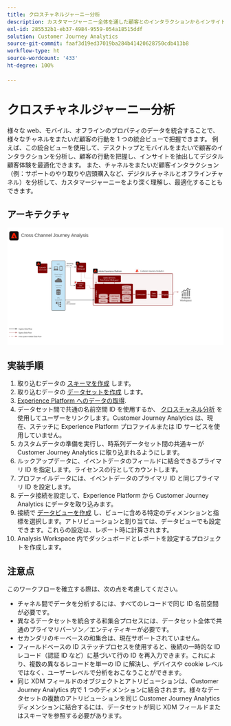 ```yaml
---
title: クロスチャネルジャーニー分析
description: カスタマージャーニー全体を通した顧客とのインタラクションからインサイトを分析および抽出します。
exl-id: 285532b1-eb37-4984-9559-054a18515ddf
solution: Customer Journey Analytics
source-git-commit: faaf3d19ed37019ba284b41420628750cdb413b8
workflow-type: ht
source-wordcount: '433'
ht-degree: 100%

---
```


# クロスチャネルジャーニー分析

様々な web、モバイル、オフラインのプロパティのデータを統合することで、様々なチャネルをまたいだ顧客の行動を 1 つの統合ビューで把握できます。 例えば、この統合ビューを使用して、デスクトップとモバイルをまたいで顧客のインタラクションを分析し、顧客の行動を把握し、インサイトを抽出してデジタル顧客体験を最適化できます。 また、チャネルをまたいだ顧客インタラクション（例：サポートのやり取りや店頭購入など、デジタルチャネルとオフラインチャネル）を分析して、カスタマージャーニーをより深く理解し、最適化することもできます。

## アーキテクチャ

![クロスチャネルアーキテクチャ](assets/cross-channel-architecture.svg)

## 実装手順

1. 取り込むデータの [スキーマを作成](https://experienceleague.adobe.com/docs/experience-platform/xdm/tutorials/create-schema-ui.html?lang=ja) します。
1. 取り込むデータの [データセットを作成](https://experienceleague.adobe.com/docs/platform-learn/tutorials/data-ingestion/create-datasets-and-ingest-data.html?lang=ja) します。
1. [Experience Platform へのデータの取得](https://experienceleague.adobe.com/docs/platform-learn/tutorials/data-ingestion/understanding-data-ingestion.html?lang=ja).
1. データセット間で共通の名前空間 ID を使用するか、 [クロスチャネル分析](/help/connections/cca/overview.md) を使用してユーザーをリンクします。Customer Journey Analytics は、現在、ステッチに Experience Platform プロファイルまたは ID サービスを使用していません。
1. カスタムデータの準備を実行し、時系列データセット間の共通キーが Customer Journey Analytics に取り込まれるようにします。
1. ルックアップデータに、イベントデータのフィールドに結合できるプライマリ ID を指定します。ライセンスの行としてカウントします。
1. プロファイルデータには、イベントデータのプライマリ ID と同じプライマリ ID を設定します。
1. データ接続を設定して、Experience Platform から Customer Journey Analytics にデータを取り込みます。
1. 接続で [データビューを作成](/help/data-views/create-dataview.md) し、ビューに含める特定のディメンションと指標を選択します。アトリビューションと割り当ては、データビューでも設定できます。これらの設定は、レポート時に計算されます。
1. Analysis Workspace 内でダッシュボードとレポートを設定するプロジェクトを作成します。

## 注意点

このワークフローを確立する際は、次の点を考慮してください。

* チャネル間でデータを分析するには、すべてのレコードで同じ ID 名前空間が必要です。
* 異なるデータセットを統合する和集合プロセスには、データセット全体で共通のプライマリパーソン／エンティティキーが必要です。
* セカンダリのキーベースの和集合は、現在サポートされていません。
* フィールドベースの ID ステッチプロセスを使用すると、後続の一時的な ID レコード（認証 ID など）に基づいて行の ID を再入力できます。これにより、複数の異なるレコードを単一の ID に解決し、デバイスや cookie レベルではなく、ユーザーレベルで分析をおこなうことができます。
* 同じ XDM フィールドのオブジェクトとアトリビューションは、Customer Journey Analytics 内で 1 つのディメンションに結合されます。様々なデータセットの複数のアトリビューションを同じ Customer Journey Analytics ディメンションに結合するには、データセットが同じ XDM フィールドまたはスキーマを参照する必要があります。
